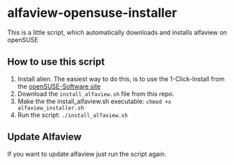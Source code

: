 # alfaview-opensuse-installer
This is a little script, which automatically downloads and installs alfaview on openSUSE

## How to use this script
1. Install alien. The easiest way to do this, is to use the 1-Click-Install from the [openSUSE-Software site](https://software.opensuse.org/package/alien)
2. Download the `install_alfaview.sh` file from this repo.
3. Make the the install_alfaview.sh executable: `chmod +x alfaview_installer.sh`
4. Run the script: `./install_alfaview.sh`

## Update Alfaview
If you want to update alfaview just run the script again.
